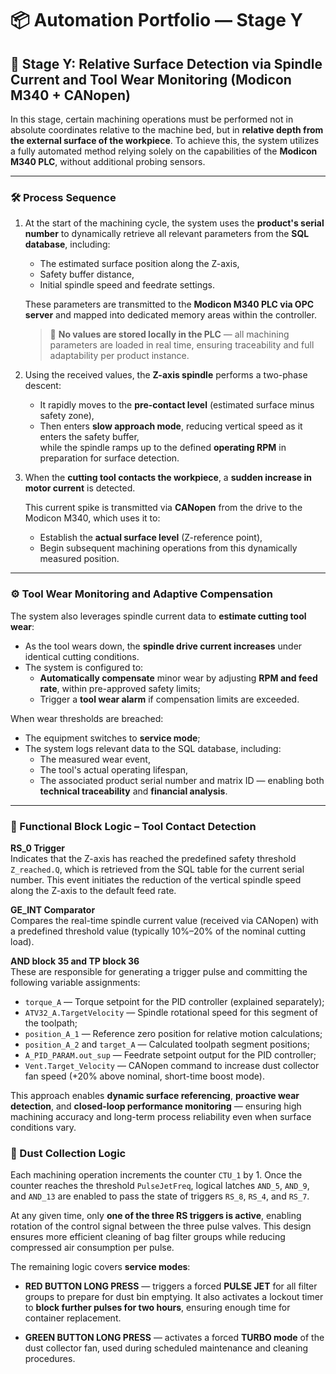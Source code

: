 # 📦 Automation Portfolio — Stage Y

## 🔹 Stage Y: Relative Surface Detection via Spindle Current and Tool Wear Monitoring (Modicon M340 + CANopen)

In this stage, certain machining operations must be performed not in absolute coordinates relative to the machine bed, but in **relative depth from the external surface of the workpiece**. To achieve this, the system utilizes a fully automated method relying solely on the capabilities of the **Modicon M340 PLC**, without additional probing sensors.

---

### 🛠️ Process Sequence

1. At the start of the machining cycle, the system uses the **product's serial number** to dynamically retrieve all relevant parameters from the **SQL database**, including:
   - The estimated surface position along the Z-axis,
   - Safety buffer distance,
   - Initial spindle speed and feedrate settings.

   These parameters are transmitted to the **Modicon M340 PLC via OPC server** and mapped into dedicated memory areas within the controller.  
   > 🧠 **No values are stored locally in the PLC** — all machining parameters are loaded in real time, ensuring traceability and full adaptability per product instance.

2. Using the received values, the **Z-axis spindle** performs a two-phase descent:
   - It rapidly moves to the **pre-contact level** (estimated surface minus safety zone),
   - Then enters **slow approach mode**, reducing vertical speed as it enters the safety buffer,  
     while the spindle ramps up to the defined **operating RPM** in preparation for surface detection.

3. When the **cutting tool contacts the workpiece**, a **sudden increase in motor current** is detected.

   This current spike is transmitted via **CANopen** from the drive to the Modicon M340, which uses it to:
   - Establish the **actual surface level** (Z-reference point),
   - Begin subsequent machining operations from this dynamically measured position.

---

### ⚙️ Tool Wear Monitoring and Adaptive Compensation

The system also leverages spindle current data to **estimate cutting tool wear**:

- As the tool wears down, the **spindle drive current increases** under identical cutting conditions.
- The system is configured to:
  - **Automatically compensate** minor wear by adjusting **RPM and feed rate**, within pre-approved safety limits;
  - Trigger a **tool wear alarm** if compensation limits are exceeded.

When wear thresholds are breached:
- The equipment switches to **service mode**;
- The system logs relevant data to the SQL database, including:
  - The measured wear event,
  - The tool's actual operating lifespan,
  - The associated product serial number and matrix ID — enabling both **technical traceability** and **financial analysis**.

---

### 🧩 Functional Block Logic – Tool Contact Detection

**RS_0 Trigger**  
Indicates that the Z-axis has reached the predefined safety threshold `Z_reached.Q`, which is retrieved from the SQL table for the current serial number. This event initiates the reduction of the vertical spindle speed along the Z-axis to the default feed rate.

**GE_INT Comparator**  
Compares the real-time spindle current value (received via CANopen) with a predefined threshold value (typically 10%–20% of the nominal cutting load).

**AND block 35 and TP block 36**  
These are responsible for generating a trigger pulse and committing the following variable assignments:

- `torque_A` — Torque setpoint for the PID controller (explained separately);
- `ATV32_A.TargetVelocity` — Spindle rotational speed for this segment of the toolpath;
- `position_A_1` — Reference zero position for relative motion calculations;
- `position_A_2` and `target_A` — Calculated toolpath segment positions;
- `A_PID_PARAM.out_sup` — Feedrate setpoint output for the PID controller;
- `Vent.Target_Velocity` — CANopen command to increase dust collector fan speed (+20% above nominal, short-time boost mode).


This approach enables **dynamic surface referencing**, **proactive wear detection**, and **closed-loop performance monitoring** — ensuring high machining accuracy and long-term process reliability even when surface conditions vary.

### 🧹 Dust Collection Logic

Each machining operation increments the counter `CTU_1` by 1. Once the counter reaches the threshold `PulseJetFreq`, logical latches `AND_5`, `AND_9`, and `AND_13` are enabled to pass the state of triggers `RS_8`, `RS_4`, and `RS_7`.

At any given time, only **one of the three RS triggers is active**, enabling rotation of the control signal between the three pulse valves. This design ensures more efficient cleaning of bag filter groups while reducing compressed air consumption per pulse.

The remaining logic covers **service modes**:

- **RED BUTTON LONG PRESS** — triggers a forced **PULSE JET** for all filter groups to prepare for dust bin emptying. It also activates a lockout timer to **block further pulses for two hours**, ensuring enough time for container replacement.

- **GREEN BUTTON LONG PRESS** — activates a forced **TURBO mode** of the dust collector fan, used during scheduled maintenance and cleaning procedures.
